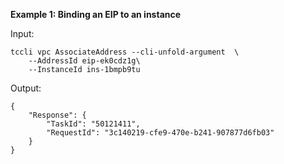 **Example 1: Binding an EIP to an instance**



Input: 

```
tccli vpc AssociateAddress --cli-unfold-argument  \
    --AddressId eip-ek0cdz1g\
    --InstanceId ins-1bmpb9tu
```

Output: 
```
{
    "Response": {
        "TaskId": "50121411",
        "RequestId": "3c140219-cfe9-470e-b241-907877d6fb03"
    }
}
```

